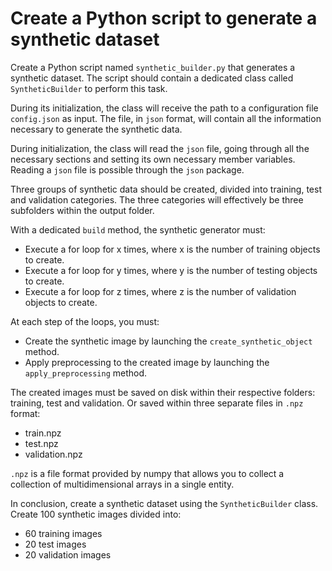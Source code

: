 # Create a Python script to generate a synthetic dataset

Create a Python script named `synthetic_builder.py` that generates a synthetic dataset. The script should contain a dedicated class called `SyntheticBuilder` to perform this task.

During its initialization, the class will receive the path to a configuration file `config.json` as input. The file, in `json` format, will contain all the information necessary to generate the synthetic data.

During initialization, the class will read the `json` file, going through all the necessary sections and setting its own necessary member variables. Reading a `json` file is possible through the `json` package.

Three groups of synthetic data should be created, divided into training, test and validation categories. The three categories will effectively be three subfolders within the output folder.

With a dedicated `build` method, the synthetic generator must:
- Execute a for loop for x times, where x is the number of training objects to create.
- Execute a for loop for y times, where y is the number of testing objects to create.
- Execute a for loop for z times, where z is the number of validation objects to create.

At each step of the loops, you must:
- Create the synthetic image by launching the `create_synthetic_object` method.
- Apply preprocessing to the created image by launching the `apply_preprocessing` method.

The created images must be saved on disk within their respective folders: training, test and validation. Or saved within three separate files in `.npz` format:
- train.npz
- test.npz
- validation.npz

`.npz` is a file format provided by numpy that allows you to collect a collection of multidimensional arrays in a single entity.

In conclusion, create a synthetic dataset using the `SyntheticBuilder` class. Create 100 synthetic images divided into:
- 60 training images
- 20 test images
- 20 validation images